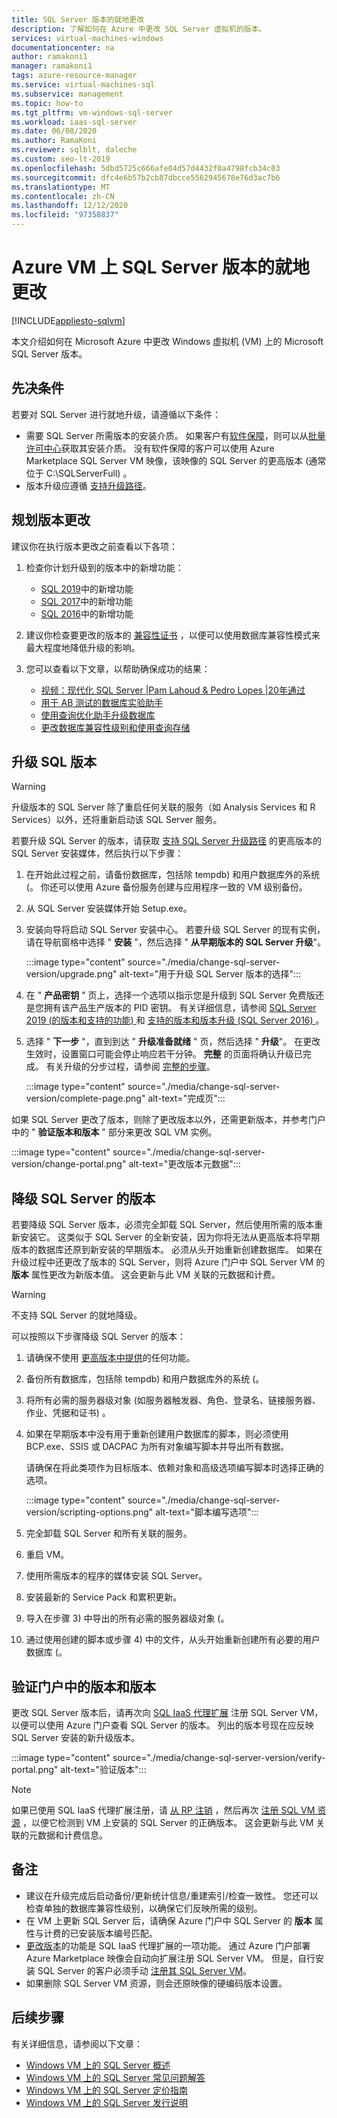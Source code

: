 ```yaml
---
title: SQL Server 版本的就地更改
description: 了解如何在 Azure 中更改 SQL Server 虚拟机的版本。
services: virtual-machines-windows
documentationcenter: na
author: ramakoni1
manager: ramakoni1
tags: azure-resource-manager
ms.service: virtual-machines-sql
ms.subservice: management
ms.topic: how-to
ms.tgt_pltfrm: vm-windows-sql-server
ms.workload: iaas-sql-server
ms.date: 06/08/2020
ms.author: RamaKoni
ms.reviewer: sqlblt, daleche
ms.custom: seo-lt-2019
ms.openlocfilehash: 5dbd5725c666afe04d57d4432f0a4798fcb34c03
ms.sourcegitcommit: dfc4e6b57b2cb87dbcce5562945678e76d3ac7b6
ms.translationtype: MT
ms.contentlocale: zh-CN
ms.lasthandoff: 12/12/2020
ms.locfileid: "97358837"
---
```

# <a name="in-place-change-of-sql-server-version-on-azure-vm"></a>Azure VM 上 SQL Server 版本的就地更改

[!INCLUDE[appliesto-sqlvm](../../includes/appliesto-sqlvm.md)]

本文介绍如何在 Microsoft Azure 中更改 Windows 虚拟机 (VM) 上的 Microsoft SQL Server 版本。

## <a name="prerequisites"></a>先决条件

若要对 SQL Server 进行就地升级，请遵循以下条件：

- 需要 SQL Server 所需版本的安装介质。 如果客户有[软件保障](https://www.microsoft.com/licensing/licensing-programs/software-assurance-default)，则可以从[批量许可中心](https://www.microsoft.com/Licensing/servicecenter/default.aspx)获取其安装介质。 没有软件保障的客户可以使用 Azure Marketplace SQL Server VM 映像，该映像的 SQL Server 的更高版本 (通常位于 C:\SQLServerFull) 。
- 版本升级应遵循 [支持升级路径](/sql/database-engine/install-windows/supported-version-and-edition-upgrades-version-15)。

## <a name="planning-for-version-change"></a>规划版本更改

建议你在执行版本更改之前查看以下各项：

1. 检查你计划升级到的版本中的新增功能：

   - [SQL 2019](/sql/sql-server/what-s-new-in-sql-server-ver15)中的新增功能
   - [SQL 2017](/sql/sql-server/what-s-new-in-sql-server-2017)中的新增功能
   - [SQL 2016](/sql/sql-server/what-s-new-in-sql-server-2016)中的新增功能


1. 建议你检查要更改的版本的 [兼容性证书](/sql/database-engine/install-windows/compatibility-certification) ，以便可以使用数据库兼容性模式来最大程度地降低升级的影响。
1. 您可以查看以下文章，以帮助确保成功的结果：

   - [视频：现代化 SQL Server |Pam Lahoud & Pedro Lopes |20年通过](https://www.youtube.com/watch?v=5RPkuQHcxxs&feature=youtu.be)
   - [用于 AB 测试的数据库实验助手](/sql/dea/database-experimentation-assistant-overview)
   - [使用查询优化助手升级数据库](/sql/relational-databases/performance/upgrade-dbcompat-using-qta)
   - [更改数据库兼容性级别和使用查询存储](/sql/database-engine/install-windows/change-the-database-compatibility-mode-and-use-the-query-store)

## <a name="upgrade-sql-version"></a>升级 SQL 版本

> [!WARNING]
> 升级版本的 SQL Server 除了重启任何关联的服务（如 Analysis Services 和 R Services）以外，还将重新启动该 SQL Server 服务。

若要升级 SQL Server 的版本，请获取 [支持 SQL Server 升级路径](/sql/database-engine/install-windows/supported-version-and-edition-upgrades-version-15) 的更高版本的 SQL Server 安装媒体，然后执行以下步骤：

1. 在开始此过程之前，请备份数据库，包括除 tempdb) 和用户数据库外的系统 (。 你还可以使用 Azure 备份服务创建与应用程序一致的 VM 级别备份。
1. 从 SQL Server 安装媒体开始 Setup.exe。
1. 安装向导将启动 SQL Server 安装中心。 若要升级 SQL Server 的现有实例，请在导航窗格中选择 " **安装** "，然后选择 " **从早期版本的 SQL Server 升级**"。

   :::image type="content" source="./media/change-sql-server-version/upgrade.png" alt-text="用于升级 SQL Server 版本的选择":::

1. 在 " **产品密钥** " 页上，选择一个选项以指示您是升级到 SQL Server 免费版还是您拥有该产品生产版本的 PID 密钥。 有关详细信息，请参阅 [SQL Server 2019 (的版本和支持的功能) ](/sql/sql-server/editions-and-components-of-sql-server-version-15) 和 [支持的版本和版本升级 (SQL Server 2016) ](/sql/database-engine/install-windows/supported-version-and-edition-upgrades)。
1. 选择 " **下一步** "，直到到达 " **升级准备就绪** " 页，然后选择 " **升级**"。 在更改生效时，设置窗口可能会停止响应若干分钟。 **完整** 的页面将确认升级已完成。 有关升级的分步过程，请参阅 [完整的步骤](/sql/database-engine/install-windows/upgrade-sql-server-using-the-installation-wizard-setup#procedure)。

   :::image type="content" source="./media/change-sql-server-version/complete-page.png" alt-text="完成页":::

如果 SQL Server 更改了版本，则除了更改版本以外，还需更新版本，并参考门户中的 " **验证版本和版本** " 部分来更改 SQL VM 实例。

   :::image type="content" source="./media/change-sql-server-version/change-portal.png" alt-text="更改版本元数据":::

## <a name="downgrade-the-version-of-sql-server"></a>降级 SQL Server 的版本

若要降级 SQL Server 版本，必须完全卸载 SQL Server，然后使用所需的版本重新安装它。 这类似于 SQL Server 的全新安装，因为你将无法从更高版本将早期版本的数据库还原到新安装的早期版本。 必须从头开始重新创建数据库。 如果在升级过程中还更改了版本的 SQL Server，则将 Azure 门户中 SQL Server VM 的 **版本** 属性更改为新版本值。 这会更新与此 VM 关联的元数据和计费。

> [!WARNING]
> 不支持 SQL Server 的就地降级。

可以按照以下步骤降级 SQL Server 的版本：

1. 请确保不使用 [更高版本中提供](https://social.technet.microsoft.com/wiki/contents/articles/24222.find-enterprise-only-features-in-your-database.aspx)的任何功能。
1. 备份所有数据库，包括除 tempdb) 和用户数据库外的系统 (。
1. 将所有必需的服务器级对象 (如服务器触发器、角色、登录名、链接服务器、作业、凭据和证书) 。
1. 如果在早期版本中没有用于重新创建用户数据库的脚本，则必须使用 BCP.exe、SSIS 或 DACPAC 为所有对象编写脚本并导出所有数据。

   请确保在将此类项作为目标版本、依赖对象和高级选项编写脚本时选择正确的选项。

   :::image type="content" source="./media/change-sql-server-version/scripting-options.png" alt-text="脚本编写选项":::

1. 完全卸载 SQL Server 和所有关联的服务。
1. 重启 VM。
1. 使用所需版本的程序的媒体安装 SQL Server。
1. 安装最新的 Service Pack 和累积更新。
1. 导入在步骤 3) 中导出的所有必需的服务器级对象 (。
1. 通过使用创建的脚本或步骤 4) 中的文件，从头开始重新创建所有必要的用户数据库 (。

## <a name="verify-the-version-and-edition-in-the-portal"></a>验证门户中的版本和版本

更改 SQL Server 版本后，请再次向 [SQL IaaS 代理扩展](sql-agent-extension-manually-register-single-vm.md) 注册 SQL Server VM，以便可以使用 Azure 门户查看 SQL Server 的版本。 列出的版本号现在应反映 SQL Server 安装的新升级版本。

:::image type="content" source="./media/change-sql-server-version/verify-portal.png" alt-text="验证版本":::

> [!NOTE]
> 如果已使用 SQL IaaS 代理扩展注册，请 [从 RP 注销](sql-agent-extension-manually-register-single-vm.md#unregister-from-extension) ，然后再次 [注册 SQL VM 资源](sql-agent-extension-manually-register-single-vm.md#register-with-extension) ，以便它检测到 VM 上安装的 SQL Server 的正确版本。 这会更新与此 VM 关联的元数据和计费信息。

## <a name="remarks"></a>备注

- 建议在升级完成后启动备份/更新统计信息/重建索引/检查一致性。 您还可以检查单独的数据库兼容性级别，以确保它们反映所需的级别。
- 在 VM 上更新 SQL Server 后，请确保 Azure 门户中 SQL Server 的 **版本** 属性与计费的已安装版本编号匹配。
- [更改版本](change-sql-server-edition.md#change-edition-in-portal)的功能是 SQL IaaS 代理扩展的一项功能。 通过 Azure 门户部署 Azure Marketplace 映像会自动向扩展注册 SQL Server VM。 但是，自行安装 SQL Server 的客户必须手动 [注册其 SQL Server VM](sql-agent-extension-manually-register-single-vm.md)。
- 如果删除 SQL Server VM 资源，则会还原映像的硬编码版本设置。

## <a name="next-steps"></a>后续步骤

有关详细信息，请参阅以下文章：

- [Windows VM 上的 SQL Server 概述](sql-server-on-azure-vm-iaas-what-is-overview.md)
- [Windows VM 上的 SQL Server 常见问题解答](frequently-asked-questions-faq.md)
- [Windows VM 上的 SQL Server 定价指南](pricing-guidance.md)
- [Windows VM 上的 SQL Server 发行说明](doc-changes-updates-release-notes.md)